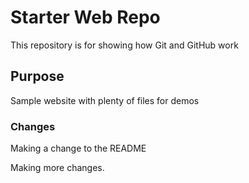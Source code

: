 # Starter Web Repo

This repository is for showing how Git and GitHub work

## Purpose

Sample website with plenty of files for demos

### Changes
Making a change to the README

Making more changes.